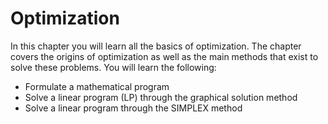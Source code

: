# Optimization

In this chapter you will learn all the basics of optimization. The chapter covers the origins of optimization as well as the main methods that exist to solve these problems. You will learn the following:

- Formulate a mathematical program
- Solve a linear program (LP) through the graphical solution method
- Solve a linear program through the SIMPLEX method

